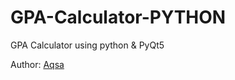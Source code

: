 # GPA-Calculator-PYTHON
GPA Calculator using python &amp; PyQt5


Author: [Aqsa](https://github.com/AlAqsaRetoW)
